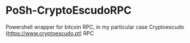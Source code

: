 # PoSh-CryptoEscudoRPC

Powershell wrapper for bitcoin RPC, in my particular case Cryptoescudo (https://www.cryptoescudo.pt) RPC
